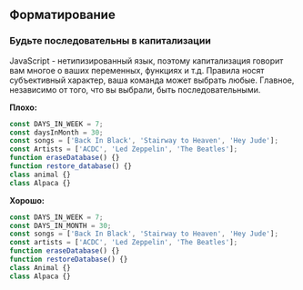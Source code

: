 ## Форматирование

### Будьте последовательны в капитализации

JavaScript - нетипизированный язык, поэтому капитализация говорит вам многое о ваших переменных, функциях и т.д. Правила носят субъективный характер, ваша команда может выбрать любые. Главное, независимо от того, что вы выбрали, быть последовательными.

**Плохо:**

```javascript
const DAYS_IN_WEEK = 7;
const daysInMonth = 30;
const songs = ['Back In Black', 'Stairway to Heaven', 'Hey Jude'];
const Artists = ['ACDC', 'Led Zeppelin', 'The Beatles'];
function eraseDatabase() {}
function restore_database() {}
class animal {}
class Alpaca {}
```

**Хорошо:**

```javascript
const DAYS_IN_WEEK = 7;
const DAYS_IN_MONTH = 30;
const songs = ['Back In Black', 'Stairway to Heaven', 'Hey Jude'];
const artists = ['ACDC', 'Led Zeppelin', 'The Beatles'];
function eraseDatabase() {}
function restoreDatabase() {}
class Animal {}
class Alpaca {}
```